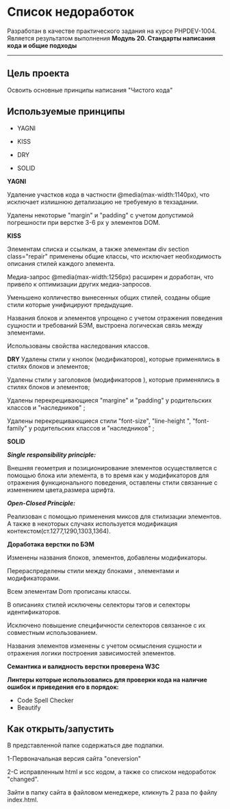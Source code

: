 # Список недоработок

Разработан в качестве практичеcкого задания на курсе PHPDEV-1004. Является результатом выполнения **Модуль 20. Стандарты написания кода и общие подходы**

---

## Цель проекта

Освоить основные принципы написания "Чистого кода"

## Используемые принципы

* YAGNI

* KISS

* DRY

* SOLID


**YAGNI**

Удаление участков кода в частности 
@media(max-width:1140px), что исключает излишнюю детализацию не требуемую в техзадании.

Удалены некоторые "margin" и "padding"   с учетом допустимой погрешности  при верстке 3-6 px у элементов DOM.


**KISS**

Элементам списка  и ссылкам, а также элементам div section class="repair" применены  общие классы, что исключает необходимость описания стилей каждого элемента.

Медиа-запрос @media(max-width:1256px) расширен и доработан, что привело к оптимизации других медиа-запросов.

Уменьшено колличество вынесенных общих стилей, созданы общие стили которые унифицируют предыдущие.

Названия блоков и элементов упрощено с учетом отражения поведения сущности и требований БЭМ, выстроена логическая связь между элементами.

Использованы свойства наследования классов.


**DRY**
Удалены стили у кнопок (модификаторов), которые применялись в стилях блоков и элементов;

Удалены стили у заголовков (модификаторов ), которые применялись в стилях блоков и элементов;

Удалены перекрещивающиеся "margine" и "padding" у родительских классов и "наследников" ;

Удалены перекрещивающиеся стили "font-size", "line-height ", "font-family" у родительских классов и "наследников" ;

**SOLID**

***Single responsibility principle:***

Внешняя геометрия и позиционирование элементов осуществляется с помощью блока или элемента, в то время как у модификаторов для отражения функционального поведения, оставлены стили связанные с изменением цвета,размера шрифта. 

***Open-Closed Principle:***

Реализован с помощью применения миксов для стилизации элементов.
А также в некоторых случаях используется модификация контекстом(ст.1277,1290,1303,1364).


**Доработака верстки по БЭМ**
 
Изменены названия блоков, элементов, добавлены модификаторы.

Перераспределены стили между блоками , элементами и модификаторами.

Всем элементам Dom прописаны классы.

В описаниях стилей  исключены селекторы тэгов и селекторы идентификаторов.

Исключено повышение специфичности селекторов связанное с их совместным использованием.

Названия элементов изменены с учетом осмысления сущности и отражения логики построения зависимостей элементов.

**Семантика и валидность верстки проверена W3C**

**Линтеры которые использовались для проверки кода на наличие ошибок и приведения его в порядок:**
 
 * Code Spell Checker 
 * Beautify

## Как открыть/запустить

В представленной папке содержаться две подпапки.

1-Первоначальная версия сайта "oneversion"

2-С исправленным html и scc кодом, а также со списком недоработок "changed".


Зайти в папку сайта в файловом менеджере, кликнуть 2 раза по файлу index.html. 
